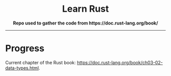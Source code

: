 <div align="center">
    <h1>Learn Rust</h1>
    <strong>Repo used to gather the code from https://doc.rust-lang.org/book/</strong>
</div>

<hr />

# Progress

Current chapter of the Rust book: https://doc.rust-lang.org/book/ch03-02-data-types.html.
